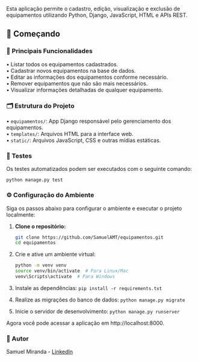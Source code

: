 Esta aplicação permite o cadastro, edição, visualização e exclusão de equipamentos utilizando Python, Django, JavaScript, HTML e APIs REST.

## 🚀 Começando

### 🌟 Principais Funcionalidades</br>
• Listar todos os equipamentos cadastrados.</br>
• Cadastrar novos equipamentos na base de dados.</br>
• Editar as informações dos equipamentos conforme necessário.</br>
• Remover equipamentos que não são mais necessários.</br>
• Visualizar informações detalhadas de qualquer equipamento.</br>

### 🗂️ Estrutura do Projeto</br>
• `equipamentos/`: App Django responsável pelo gerenciamento dos equipamentos.</br>
• `templates/`: Arquivos HTML para a interface web.</br>
• `static/`: Arquivos JavaScript, CSS e outras mídias estáticas.</br>

### 🧪 Testes</br>
Os testes automatizados podem ser executados com o seguinte comando:

```python manage.py test```

### ⚙️ Configuração do Ambiente

Siga os passos abaixo para configurar o ambiente e executar o projeto localmente:

1. **Clone o repositório:**
   ```bash
   git clone https://github.com/SamuelAMT/equipamentos.git
   cd equipamentos

2. Crie e ative um ambiente virtual:
    ```bash
    python -m venv venv
    source venv/bin/activate  # Para Linux/Mac
    venv\Scripts\activate  # Para Windows
    ```

3. Instale as dependências:
```pip install -r requirements.txt```

4. Realize as migrações do banco de dados:
```python manage.py migrate```

5. Inicie o servidor de desenvolvimento:
```python manage.py runserver```

Agora você pode acessar a aplicação em http://localhost:8000.

### 👤 Autor</br>
Samuel Miranda - [LinkedIn](https://www.linkedin.com/in/samuel-miranda-software-py/)
